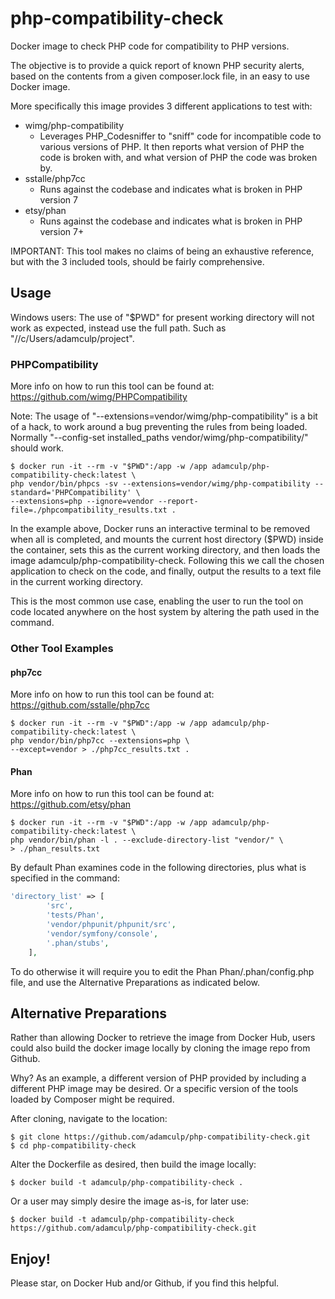 # php-compatibility-check
Docker image to check PHP code for compatibility to PHP versions.

The objective is to provide a quick report of known PHP security alerts, based on the contents from a given 
composer.lock file, in an easy to use Docker image.

More specifically this image provides 3 different applications to test with:

- wimg/php-compatibility
    * Leverages PHP_Codesniffer to "sniff" code for incompatible code to various versions of PHP.
    It then reports what version of PHP the code is broken with, and what version of PHP the code
    was broken by.
- sstalle/php7cc
    * Runs against the codebase and indicates what is broken in PHP version 7
- etsy/phan
    * Runs against the codebase and indicates what is broken in PHP version 7+


IMPORTANT: This tool makes no claims of being an exhaustive reference, but with the 3 included tools, should 
be fairly comprehensive.

## Usage

Windows users: The use of "$PWD" for present working directory will not work as expected, instead use the full path. 
Such as "//c/Users/adamculp/project".

### PHPCompatibility

More info on how to run this tool can be found at: https://github.com/wimg/PHPCompatibility

Note: The usage of "--extensions=vendor/wimg/php-compatibility" is a bit of a hack, to work around a bug 
preventing the rules from being loaded. Normally "--config-set installed_paths vendor/wimg/php-compatibility/" 
should work.

```
$ docker run -it --rm -v "$PWD":/app -w /app adamculp/php-compatibility-check:latest \
php vendor/bin/phpcs -sv --extensions=vendor/wimg/php-compatibility --standard='PHPCompatibility' \
--extensions=php --ignore=vendor --report-file=./phpcompatibility_results.txt .
```

In the example above, Docker runs an interactive terminal to be removed when all is completed, and mounts 
the current host directory ($PWD) inside the container, sets this as the current working directory, and then 
loads the image adamculp/php-compatibility-check. Following this we call the chosen application to check on 
the code, and finally, output the results to a text file in the current working directory.

This is the most common use case, enabling the user to run the tool on code located anywhere 
on the host system by altering the path used in the command.

### Other Tool Examples

#### php7cc

More info on how to run this tool can be found at: https://github.com/sstalle/php7cc

```
$ docker run -it --rm -v "$PWD":/app -w /app adamculp/php-compatibility-check:latest \
php vendor/bin/php7cc --extensions=php \
--except=vendor > ./php7cc_results.txt .
```

#### Phan

More info on how to run this tool can be found at: https://github.com/etsy/phan

```
$ docker run -it --rm -v "$PWD":/app -w /app adamculp/php-compatibility-check:latest \
php vendor/bin/phan -l . --exclude-directory-list "vendor/" \
> ./phan_results.txt
```

By default Phan examines code in the following directories, plus what is specified in the command:

```php
'directory_list' => [
        'src',
        'tests/Phan',
        'vendor/phpunit/phpunit/src',
        'vendor/symfony/console',
        '.phan/stubs',
    ],
```

To do otherwise it will require you to edit the Phan Phan/.phan/config.php file, and use the Alternative 
Preparations as indicated below.

## Alternative Preparations

Rather than allowing Docker to retrieve the image from Docker Hub, users could also build the docker image locally 
by cloning the image repo from Github.

Why? As an example, a different version of PHP provided by including a different PHP image may be desired. Or a 
specific version of the tools loaded by Composer might be required.

After cloning, navigate to the location:

```
$ git clone https://github.com/adamculp/php-compatibility-check.git
$ cd php-compatibility-check
```

Alter the Dockerfile as desired, then build the image locally:

```
$ docker build -t adamculp/php-compatibility-check .
```

Or a user may simply desire the image as-is, for later use:

```
$ docker build -t adamculp/php-compatibility-check https://github.com/adamculp/php-compatibility-check.git
```

## Enjoy!

Please star, on Docker Hub and/or Github, if you find this helpful.

